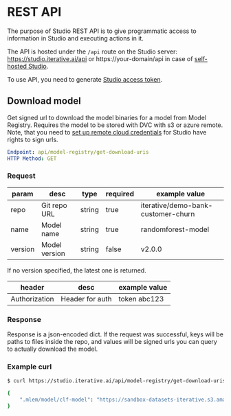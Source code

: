 # REST API

The purpose of Studio REST API is to give programmatic access to information in
Studio and executing actions in it.

The API is hosted under the `/api` route on the Studio server:
https://studio.iterative.ai/api or https://your-domain/api in case of
[self-hosted Studio](/doc/studio/self-hosting/installation).

To use API, you need to generate
[Studio access token](/doc/studio/user-guide/account-management#studio-access-token).

## Download model

Get signed url to download the model binaries for a model from Model Registry.
Requires the model to be stored with DVC with s3 or azure remote. Note, that you
need to
[set up remote cloud credentials](/doc/studio/user-guide/account-management#cloud-credentials)
for Studio have rights to sign urls.

```yaml
Endpoint: api/model-registry/get-download-uris
HTTP Method: GET
```

### Request

| param   | desc          | type   | required | example value                      |
| ------- | ------------- | ------ | -------- | ---------------------------------- |
| repo    | Git repo URL  | string | true     | iterative/demo-bank-customer-churn |
| name    | Model name    | string | true     | randomforest-model                 |
| version | Model version | string | false    | v2.0.0                             |

If no version specified, the latest one is returned.

| header        | desc            | example value |
| ------------- | --------------- | ------------- |
| Authorization | Header for auth | token abc123  |

### Response

Response is a json-encoded dict. If the request was successful, keys will be
paths to files inside the repo, and values will be signed urls you can query to
actually download the model.

### Example curl

```sh
$ curl https://studio.iterative.ai/api/model-registry/get-download-uris?repo=git@github.com:iterative/demo-bank-customer-churn.git&name=randomforest-model&version=v2.0.0 --header "Authorization:token <TOKEN>"

{
    ".mlem/model/clf-model": "https://sandbox-datasets-iterative.s3.amazonaws.com/bank-customer-churn/86/bd02376ac675568ba2fac566169ef9?X-Amz-Algorithm=AWS4-HMAC-SHA256&X-Amz-Credential=AKIAU7UXIWDIQFPCO76Q%2F20230706%2Fus-east-1%2Fs3%2Faws4_request&X-Amz-Date=20230706T134619Z&X-Amz-Expires=3600&X-Amz-SignedHeaders=host&X-Amz-Signature=6807259ddd1f4448ed1e3c5d4503039884f7779381ee556175096b0a884ba1a6"
}
```
